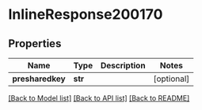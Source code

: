 # InlineResponse200170

## Properties
Name | Type | Description | Notes
------------ | ------------- | ------------- | -------------
**presharedkey** | **str** |  | [optional] 

[[Back to Model list]](../README.md#documentation-for-models) [[Back to API list]](../README.md#documentation-for-api-endpoints) [[Back to README]](../README.md)

